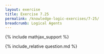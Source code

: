```yaml
---
layout: exercise
title: Exercise 7.25
permalink: /knowledge-logic-exercises/7-25/
breadcrumb: Logical Agents
---
```


{% include mathjax_support %}

<div><i class="arrow-up loader" data-chapter="knowledge-logic-exercises" data-exercise="ex_25" data-rating="0"></i></div>
{% include_relative question.md %}
